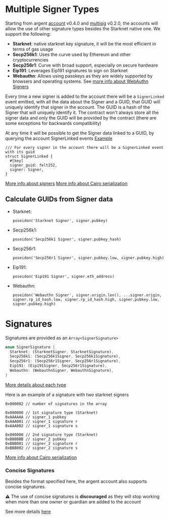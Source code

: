 # Multiple Signer Types

Starting from argent [account](./argent_account.md) v0.4.0 and [multisig](./multisig.md) v0.2.0, the accounts will allow the use of other signature types besides the Starknet native one. We support the following:

- **Starknet**: native starknet key signature, it will be the most efficient in terms of gas usage
- **Secp256k1**: Uses the curve used by Ethereum and other cryptocurrencies
- **Secp256r1**: Curve with broad support, especially on secure hardware
- **Eip191**: Leverages Eip191 signatures to sign on Starknet
- **Webauthn**: Allows using passkeys as they are widely supported by browsers and operating systems. See [more info about WebAuthn Signers](./webauthn.md)

Every time a new signer is added to the account there will be a `SignerLinked` event emitted, with all the data about the Signer and a GUID, that GUID will uniquely identify that signer in the account. The GUID is a hash of the Signer that will uniquely identify it. The contract won't always store all the signer data and only the GUID will be provided by the contract (there are some exceptions for backwards compatibility)

At any time it will be possible to get the Signer data linked to a GUID, by querying the account SignerLinked events
[Example](../scripts/query-guid-info.ts)

```
/// For every signer in the account there will be a SignerLinked event with its guid
struct SignerLinked {
  #[key]
  signer_guid: felt252,
  signer: Signer,
}
```

[More info about signers](../src/signer/signer_signature.cairo)
[More info about Cairo serialization](https://docs.starknet.io/documentation/architecture_and_concepts/Smart_Contracts/serialization_of_Cairo_types/#data_types_of_252_bits_or_less)

## Calculate GUIDs from Signer data

- Starknet:

  `poseidon('Starknet Signer', signer.pubkey)`

- Secp256k1:

  `poseidon('Secp256k1 Signer', signer.pubkey_hash)`

- Secp256r1:

  `poseidon('Secp256r1 Signer', signer.pubkey.low, signer.pubkey.high)`

- Eip191:

  `poseidon('Eip191 Signer', signer.eth_address)`

- Webauthn:

  `poseidon('Webauthn Signer', signer.origin.len(), ...signer.origin, signer.rp_id_hash.low, signer.rp_id_hash.high, signer.pubkey.low, signer.pubkey.high)`

# Signatures

Signatures are provided as an `Array<SignerSignature>`

```rust
enum SignerSignature {
  Starknet: (StarknetSigner, StarknetSignature),
  Secp256k1: (Secp256k1Signer, Secp256k1Signature),
  Secp256r1: (Secp256r1Signer, Secp256r1Signature),
  Eip191: (Eip191Signer, Secp256r1Signature),
  Webauthn: (WebauthnSigner, WebauthnSignature),
}
```

[More details about each type](../src/signer/signer_signature.cairo)

Here is an example of a signature with two starknet signers

```
0x000002 // number of signatures in the array

0x000000 // 1st signature type (Starknet)
0xAAAAAA // signer_1 pubkey
0xAAA001 // signer_1 signature r
0xAAA002 // signer_1 signature s

0x000000 // 2nd signature type (Starknet)
0xBBBBBB // signer_2 pubkey
0xBBB001 // signer_2 signature r
0xBBB002 // signer_2 signature s
```

[More info about Cairo serialization](https://docs.starknet.io/documentation/architecture_and_concepts/Smart_Contracts/serialization_of_Cairo_types/#data_types_of_252_bits_or_less)

### Concise Signatures

Besides the format specified here, the argent account also supports concise signatures.

**⚠️** The use of concise signatures is **discouraged** as they will stop working when more than one owner or guardian are added to the account

See more details [here](./argent_account.md#Concise_Format)
